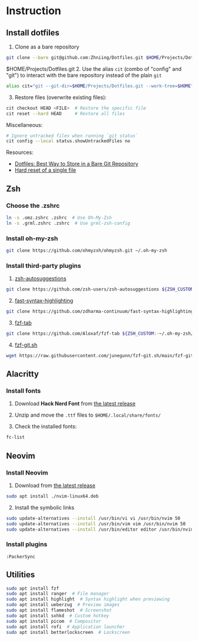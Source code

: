 # Instruction

## Install dotfiles

1. Clone as a bare repository

```bash
git clone --bare git@github.com:Zhniing/Dotfiles.git $HOME/Projects/Dotfiles.git
```
$HOME/Projects/Dotfiles.git
2. Use the alias `cit` (combo of "config" and "git") to interact with the bare repository instead of the plain `git`

```bash
alias cit="git --git-dir=$HOME/Projects/Dotfiles.git --work-tree=$HOME"
```

3. Restore files (overwrite existing files):

```bash
cit checkout HEAD <FILE>  # Restore the specific file
cit reset --hard HEAD     # Restore all files
```

Miscellaneous:

```bash
# Ignore untracked files when running `git status`
cit config --local status.showUntrackedFiles no
```

Resources: 
- [Dotfiles: Best Way to Store in a Bare Git Repository](https://www.atlassian.com/git/tutorials/dotfiles)
- [Hard reset of a single file](https://stackoverflow.com/a/7147320)

## Zsh

### Choose the .zshrc

```bash
ln -s .omz.zshrc .zshrc  # Use Oh-My-Zsh
ln -s .grml.zshrc .zshrc  # Use grml-zsh-config
```

### Install oh-my-zsh

```bash
git clone https://github.com/ohmyzsh/ohmyzsh.git ~/.oh-my-zsh
```

### Install third-party plugins

1. [zsh-autosuggestions](https://github.com/zsh-users/zsh-autosuggestions)

```bash
git clone https://github.com/zsh-users/zsh-autosuggestions ${ZSH_CUSTOM:-~/.oh-my-zsh/custom}/plugins/zsh-autosuggestions
```

2. [fast-syntax-highlighting](https://github.com/zdharma-continuum/fast-syntax-highlighting)

```bash
git clone https://github.com/zdharma-continuum/fast-syntax-highlighting.git ${ZSH_CUSTOM:-$HOME/.oh-my-zsh/custom}/plugins/fast-syntax-highlighting
```

3. [fzf-tab](https://github.com/Aloxaf/fzf-tab)

```bash
git clone https://github.com/Aloxaf/fzf-tab ${ZSH_CUSTOM:-~/.oh-my-zsh/custom}/plugins/fzf-tab
```

4. [fzf-git.sh](https://github.com/junegunn/fzf-git.sh)

```bash
wget https://raw.githubusercontent.com/junegunn/fzf-git.sh/main/fzf-git.sh -O ${ZSH_CUSTOM:-~/.oh-my-zsh/custom}/fzf-git.zsh
```

## Alacritty

### Install fonts

1. Download **Hack Nerd Font** from [the latest release](https://github.com/ryanoasis/nerd-fonts/releases/latest)

2. Unzip and move the `.ttf` files to `$HOME/.local/share/fonts/`

3. Check the installed fonts:

```bash
fc-list
```

## Neovim

### Install Neovim

1. Download from [the latest release](https://github.com/neovim/neovim/releases/tag/stable)

```bash
sudo apt install ./nvim-linux64.deb
```

2. Install the symbolic links

```bash
sudo update-alternatives --install /usr/bin/vi vi /usr/bin/nvim 50
sudo update-alternatives --install /usr/bin/vim vim /usr/bin/nvim 50
sudo update-alternatives --install /usr/bin/editor editor /usr/bin/nvim 50
```

### Install plugins

```vim
:PackerSync
```

## Utilities

```bash
sudo apt install fzf
sudo apt install ranger  # File manager
sudo apt install highlight  # Syntax highlight when previewing
sudo apt install ueberzug  # Preview images
sudo apt install flameshot  # Screenshot
sudo apt install sxhkd  # Custom hotkey
sudo apt install picom  # Compositor
sudo apt install rofi  # Application launcher
sudo apt install betterlockscreen  # Lockscreen
```

